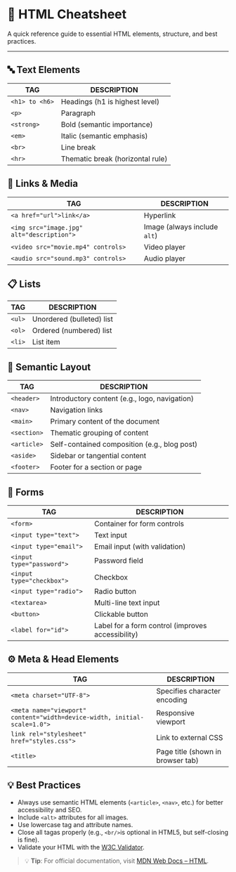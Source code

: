 # 📝 HTML Cheatsheet

A quick reference guide to essential HTML elements, structure, and best practices.

---

## 🔤 Text Elements
| TAG | DESCRIPTION |
|------|------------|
| `<h1> to <h6>` | Headings (h1 is highest level) |
| `<p>`| Paragraph |
| `<strong>`| Bold (semantic importance) |
| `<em>` | Italic (semantic emphasis) |
| `<br>`| Line break |
| `<hr>` | Thematic break (horizontal rule) |

## 🔗 Links & Media
| TAG | DESCRIPTION |
|------|------------|
| `<a href="url">link</a>` | Hyperlink |
| `<img src="image.jpg" alt="description">` | Image (always include `alt`) |
| `<video src="movie.mp4" controls>` | Video player |
| `<audio src="sound.mp3" controls>` | Audio player |

## 📋 Lists
| TAG | DESCRIPTION |
|------|------------|
| `<ul>` | Unordered (bulleted) list |
| `<ol>` | Ordered (numbered) list |
| `<li>` | List item |

## 🧱 Semantic Layout
| TAG | DESCRIPTION |
|------|------------|
| `<header>` | Introductory content (e.g., logo, navigation) |
| `<nav>` | Navigation links |
| `<main>` | Primary content of the document |
| `<section>` | Thematic grouping of content |
| `<article>` | Self-contained composition (e.g., blog post) |
| `<aside>` | Sidebar or tangential content |
| `<footer>` | Footer for a section or page |

## 📝 Forms
| TAG | DESCRIPTION |
|------|------------|
| `<form>` | Container for form controls |
| `<input type="text">` | Text input |
| `<input type="email">` | Email input (with validation) |
| `<input type="password">` | Password field |
| `<input type="checkbox">` | Checkbox |
| `<input type="radio">` | Radio button |
| `<textarea>` | Multi-line text input |
| `<button>` | Clickable button |
| `<label for="id">` | Label for a form control (improves accessibility) |

## ⚙️ Meta & Head Elements
| TAG | DESCRIPTION |
|------|------------|
| `<meta charset="UTF-8">` | Specifies character encoding |
| `<meta name="viewport" content="width=device-width, initial-scale=1.0">` | Responsive viewport |
| `link rel="stylesheet" href="styles.css">` | Link to external CSS |
| `<title>` | Page title (shown in browser tab) |

## 💡 Best Practices
- Always use semantic HTML elements (`<article>`, `<nav>`, etc.) for better accessibility and SEO.
- Include `<alt>` attributes for all images.
- Use lowercase tag and attribute names.
- Close all tagas properly (e.g., `<br/>`is optional in HTML5, but self-closing is fine).
- Validate your HTML with the [W3C Validator](https://validator.w3.org/).

> 💡 **Tip**: For official documentation, visit [MDN Web Docs – HTML](https://developer.mozilla.org/en-US/docs/Web/HTML).